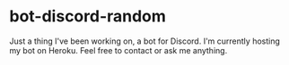 # bot-discord-random
Just a thing I've been working on, a bot for Discord. I'm currently hosting my bot on Heroku. Feel free to contact or ask me anything.
